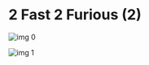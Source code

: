 # 2 Fast 2 Furious (2)

![img 0](https://i.imgur.com/TRIM1c0.jpg)

![img 1](https://i.imgur.com/s1wOI7i.png)


